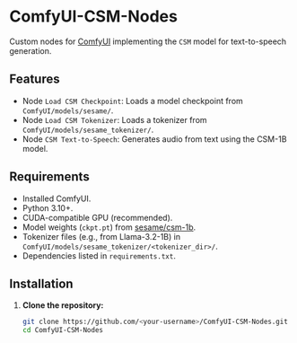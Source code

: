 # ComfyUI-CSM-Nodes

Custom nodes for [ComfyUI](https://github.com/comfyanonymous/ComfyUI) implementing the `CSM` model for text-to-speech generation.

## Features
- Node `Load CSM Checkpoint`: Loads a model checkpoint from `ComfyUI/models/sesame/`.
- Node `Load CSM Tokenizer`: Loads a tokenizer from `ComfyUI/models/sesame_tokenizer/`.
- Node `CSM Text-to-Speech`: Generates audio from text using the CSM-1B model.

## Requirements
- Installed ComfyUI.
- Python 3.10+.
- CUDA-compatible GPU (recommended).
- Model weights (`ckpt.pt`) from [sesame/csm-1b](https://huggingface.co/sesame/csm-1b).
- Tokenizer files (e.g., from Llama-3.2-1B) in `ComfyUI/models/sesame_tokenizer/<tokenizer_dir>/`.
- Dependencies listed in `requirements.txt`.

## Installation

1. **Clone the repository:**
   ```bash
   git clone https://github.com/<your-username>/ComfyUI-CSM-Nodes.git
   cd ComfyUI-CSM-Nodes
